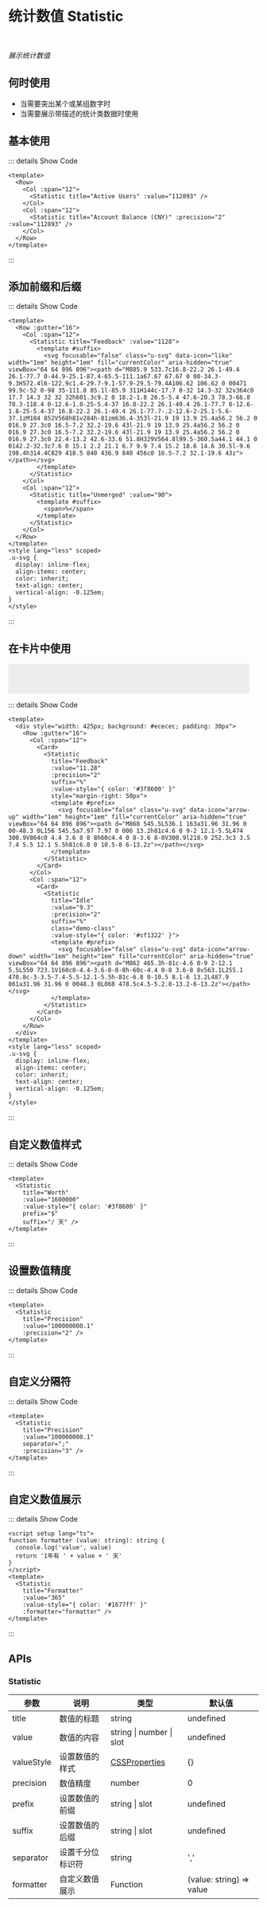 # 统计数值 Statistic

<BackTop />
<Watermark fullscreen content="Vue Amazing UI" />

<br/>

*展示统计数值*

## 何时使用

- 当需要突出某个或某组数字时
- 当需要展示带描述的统计类数据时使用

<script setup lang="ts">
function formatter (value: string): string {
  console.log('value', value)
  return '1年有 ' + value + ' 天'
}
</script>

## 基本使用

<ClientOnly>
  <Row>
    <Col :span="12">
      <Statistic title="Active Users" :value="112893" />
    </Col>
    <Col :span="12">
      <Statistic title="Account Balance (CNY)" :precision="2" :value="112893" />
    </Col>
  </Row>
</ClientOnly>

::: details Show Code

```vue
<template>
  <Row>
    <Col :span="12">
      <Statistic title="Active Users" :value="112893" />
    </Col>
    <Col :span="12">
      <Statistic title="Account Balance (CNY)" :precision="2" :value="112893" />
    </Col>
  </Row>
</template>
```

:::

## 添加前缀和后缀

<ClientOnly>
  <Row :gutter="16">
    <Col :span="12">
      <Statistic title="Feedback" :value="1128">
        <template #suffix>
          <svg focusable="false" class="u-svg" data-icon="like" width="1em" height="1em" fill="currentColor" aria-hidden="true" viewBox="64 64 896 896"><path d="M885.9 533.7c16.8-22.2 26.1-49.4 26.1-77.7 0-44.9-25.1-87.4-65.5-111.1a67.67 67.67 0 00-34.3-9.3H572.4l6-122.9c1.4-29.7-9.1-57.9-29.5-79.4A106.62 106.62 0 00471 99.9c-52 0-98 35-111.8 85.1l-85.9 311H144c-17.7 0-32 14.3-32 32v364c0 17.7 14.3 32 32 32h601.3c9.2 0 18.2-1.8 26.5-5.4 47.6-20.3 78.3-66.8 78.3-118.4 0-12.6-1.8-25-5.4-37 16.8-22.2 26.1-49.4 26.1-77.7 0-12.6-1.8-25-5.4-37 16.8-22.2 26.1-49.4 26.1-77.7-.2-12.6-2-25.1-5.6-37.1zM184 852V568h81v284h-81zm636.4-353l-21.9 19 13.9 25.4a56.2 56.2 0 016.9 27.3c0 16.5-7.2 32.2-19.6 43l-21.9 19 13.9 25.4a56.2 56.2 0 016.9 27.3c0 16.5-7.2 32.2-19.6 43l-21.9 19 13.9 25.4a56.2 56.2 0 016.9 27.3c0 22.4-13.2 42.6-33.6 51.8H329V564.8l99.5-360.5a44.1 44.1 0 0142.2-32.3c7.6 0 15.1 2.2 21.1 6.7 9.9 7.4 15.2 18.6 14.6 30.5l-9.6 198.4h314.4C829 418.5 840 436.9 840 456c0 16.5-7.2 32.1-19.6 43z"></path></svg>
        </template>
      </Statistic>
    </Col>
    <Col :span="12">
      <Statistic title="Unmerged" :value="90">
        <template #suffix>
          <span>%</span>
        </template>
      </Statistic>
    </Col>
  </Row>
</ClientOnly>

::: details Show Code

```vue
<template>
  <Row :gutter="16">
    <Col :span="12">
      <Statistic title="Feedback" :value="1128">
        <template #suffix>
          <svg focusable="false" class="u-svg" data-icon="like" width="1em" height="1em" fill="currentColor" aria-hidden="true" viewBox="64 64 896 896"><path d="M885.9 533.7c16.8-22.2 26.1-49.4 26.1-77.7 0-44.9-25.1-87.4-65.5-111.1a67.67 67.67 0 00-34.3-9.3H572.4l6-122.9c1.4-29.7-9.1-57.9-29.5-79.4A106.62 106.62 0 00471 99.9c-52 0-98 35-111.8 85.1l-85.9 311H144c-17.7 0-32 14.3-32 32v364c0 17.7 14.3 32 32 32h601.3c9.2 0 18.2-1.8 26.5-5.4 47.6-20.3 78.3-66.8 78.3-118.4 0-12.6-1.8-25-5.4-37 16.8-22.2 26.1-49.4 26.1-77.7 0-12.6-1.8-25-5.4-37 16.8-22.2 26.1-49.4 26.1-77.7-.2-12.6-2-25.1-5.6-37.1zM184 852V568h81v284h-81zm636.4-353l-21.9 19 13.9 25.4a56.2 56.2 0 016.9 27.3c0 16.5-7.2 32.2-19.6 43l-21.9 19 13.9 25.4a56.2 56.2 0 016.9 27.3c0 16.5-7.2 32.2-19.6 43l-21.9 19 13.9 25.4a56.2 56.2 0 016.9 27.3c0 22.4-13.2 42.6-33.6 51.8H329V564.8l99.5-360.5a44.1 44.1 0 0142.2-32.3c7.6 0 15.1 2.2 21.1 6.7 9.9 7.4 15.2 18.6 14.6 30.5l-9.6 198.4h314.4C829 418.5 840 436.9 840 456c0 16.5-7.2 32.1-19.6 43z"></path></svg>
        </template>
      </Statistic>
    </Col>
    <Col :span="12">
      <Statistic title="Unmerged" :value="90">
        <template #suffix>
          <span>%</span>
        </template>
      </Statistic>
    </Col>
  </Row>
</template>
<style lang="less" scoped>
.u-svg {
  display: inline-flex;
  align-items: center;
  color: inherit;
  text-align: center;
  vertical-align: -0.125em;
}
</style>
```

:::

## 在卡片中使用

<ClientOnly>
  <div style="width: 425px; background: #ececec; padding: 30px">
    <Row :gutter="16">
      <Col :span="12">
        <Card>
          <Statistic
            title="Feedback"
            :value="11.28"
            :precision="2"
            suffix="%"
            :value-style="{ color: '#3f8600' }"
            style="margin-right: 50px">
            <template #prefix>
              <svg focusable="false" class="u-svg-up" data-icon="arrow-up" width="1em" height="1em" fill="currentColor" aria-hidden="true" viewBox="64 64 896 896"><path d="M868 545.5L536.1 163a31.96 31.96 0 00-48.3 0L156 545.5a7.97 7.97 0 006 13.2h81c4.6 0 9-2 12.1-5.5L474 300.9V864c0 4.4 3.6 8 8 8h60c4.4 0 8-3.6 8-8V300.9l218.9 252.3c3 3.5 7.4 5.5 12.1 5.5h81c6.8 0 10.5-8 6-13.2z"></path></svg>
            </template>
          </Statistic>
        </Card>
      </Col>
      <Col :span="12">
        <Card>
          <Statistic
            title="Idle"
            :value="9.3"
            :precision="2"
            suffix="%"
            :value-style="{ color: '#cf1322' }">
            <template #prefix>
              <svg focusable="false" class="u-svg-down" data-icon="arrow-down" width="1em" height="1em" fill="currentColor" aria-hidden="true" viewBox="64 64 896 896"><path d="M862 465.3h-81c-4.6 0-9 2-12.1 5.5L550 723.1V160c0-4.4-3.6-8-8-8h-60c-4.4 0-8 3.6-8 8v563.1L255.1 470.8c-3-3.5-7.4-5.5-12.1-5.5h-81c-6.8 0-10.5 8.1-6 13.2L487.9 861a31.96 31.96 0 0048.3 0L868 478.5c4.5-5.2.8-13.2-6-13.2z"></path></svg>
            </template>
          </Statistic>
        </Card>
      </Col>
    </Row>
  </div>
</ClientOnly>

::: details Show Code

```vue
<template>
  <div style="width: 425px; background: #ececec; padding: 30px">
    <Row :gutter="16">
      <Col :span="12">
        <Card>
          <Statistic
            title="Feedback"
            :value="11.28"
            :precision="2"
            suffix="%"
            :value-style="{ color: '#3f8600' }"
            style="margin-right: 50px">
            <template #prefix>
              <svg focusable="false" class="u-svg" data-icon="arrow-up" width="1em" height="1em" fill="currentColor" aria-hidden="true" viewBox="64 64 896 896"><path d="M868 545.5L536.1 163a31.96 31.96 0 00-48.3 0L156 545.5a7.97 7.97 0 006 13.2h81c4.6 0 9-2 12.1-5.5L474 300.9V864c0 4.4 3.6 8 8 8h60c4.4 0 8-3.6 8-8V300.9l218.9 252.3c3 3.5 7.4 5.5 12.1 5.5h81c6.8 0 10.5-8 6-13.2z"></path></svg>
            </template>
          </Statistic>
        </Card>
      </Col>
      <Col :span="12">
        <Card>
          <Statistic
            title="Idle"
            :value="9.3"
            :precision="2"
            suffix="%"
            class="demo-class"
            :value-style="{ color: '#cf1322' }">
            <template #prefix>
              <svg focusable="false" class="u-svg" data-icon="arrow-down" width="1em" height="1em" fill="currentColor" aria-hidden="true" viewBox="64 64 896 896"><path d="M862 465.3h-81c-4.6 0-9 2-12.1 5.5L550 723.1V160c0-4.4-3.6-8-8-8h-60c-4.4 0-8 3.6-8 8v563.1L255.1 470.8c-3-3.5-7.4-5.5-12.1-5.5h-81c-6.8 0-10.5 8.1-6 13.2L487.9 861a31.96 31.96 0 0048.3 0L868 478.5c4.5-5.2.8-13.2-6-13.2z"></path></svg>
            </template>
          </Statistic>
        </Card>
      </Col>
    </Row>
  </div>
</template>
<style lang="less" scoped>
.u-svg {
  display: inline-flex;
  align-items: center;
  color: inherit;
  text-align: center;
  vertical-align: -0.125em;
}
</style>
```

:::

## 自定义数值样式

<Statistic
  title="Worth"
  :value="1600000"
  :value-style="{ color: '#3f8600' }"
  prefix="$"
  suffix="/ 天" />

::: details Show Code

```vue
<template>
  <Statistic
    title="Worth"
    :value="1600000"
    :value-style="{ color: '#3f8600' }"
    prefix="$"
    suffix="/ 天" />
</template>
```

:::

## 设置数值精度

<Statistic
  title="Precision"
  :value="100000000.1"
  :precision="2" />

::: details Show Code

```vue
<template>
  <Statistic
    title="Precision"
    :value="100000000.1"
    :precision="2" />
</template>
```

:::

## 自定义分隔符

<Statistic
  title="Precision"
  :value="100000000.1"
  separator=";"
  :precision="3" />

::: details Show Code

```vue
<template>
  <Statistic
    title="Precision"
    :value="100000000.1"
    separator=";"
    :precision="3" />
</template>
```

:::

## 自定义数值展示

<Statistic
  title="Formatter"
  :value="365"
  :value-style="{ color: '#1677ff' }"
  :formatter="formatter" />

::: details Show Code

```vue
<script setup lang="ts">
function formatter (value: string): string {
  console.log('value', value)
  return '1年有 ' + value + ' 天'
}
</script>
<template>
  <Statistic
    title="Formatter"
    :value="365"
    :value-style="{ color: '#1677ff' }"
    :formatter="formatter" />
</template>
```

:::

<style lang="less" scoped>
.u-svg-up {
  display: inline-flex;
  align-items: center;
  fill: #3f8600;
  text-align: center;
  vertical-align: -0.125em;
}
.u-svg-down {
  display: inline-flex;
  align-items: center;
  fill: #cf1322;
  text-align: center;
  vertical-align: -0.125em;
}
.u-svg {
  display: inline-flex;
  align-items: center;
  color: inherit;
  text-align: center;
  vertical-align: -0.125em;
}
</style>

## APIs

### Statistic

参数 | 说明 | 类型 | 默认值
-- | -- | -- | --
title | 数值的标题 | string | undefined
value | 数值的内容 | string &#124; number &#124; slot | undefined
valueStyle | 设置数值的样式 | [CSSProperties](https://cn.vuejs.org/api/utility-types.html#cssproperties) | {}
precision | 数值精度 | number | 0
prefix | 设置数值的前缀 | string &#124; slot | undefined
suffix | 设置数值的后缀 | string &#124; slot | undefined
separator | 设置千分位标识符 | string | ','
formatter | 自定义数值展示 | Function | (value: string) => value
